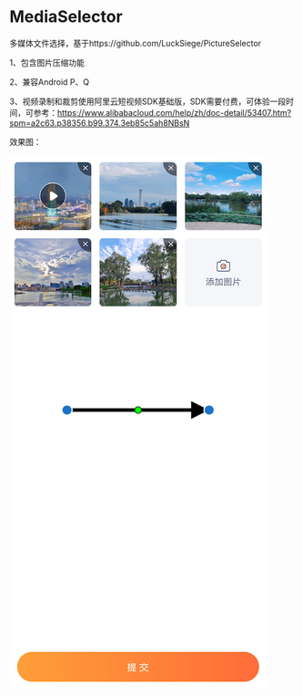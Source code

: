 # MediaSelector
多媒体文件选择，基于https://github.com/LuckSiege/PictureSelector

1、包含图片压缩功能

2、兼容Android P、Q

3、视频录制和裁剪使用阿里云短视频SDK基础版，SDK需要付费，可体验一段时间，可参考：https://www.alibabacloud.com/help/zh/doc-detail/53407.htm?spm=a2c63.p38356.b99.374.3eb85c5ah8NBsN


效果图：

![image](https://github.com/gaoleicoding/MediaSelector/blob/master/imgs/img1.png)
